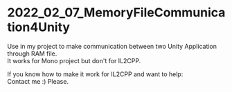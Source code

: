 # 2022_02_07_MemoryFileCommunication4Unity
  
Use in my project to make communication between two Unity Application through RAM file.  
It works for Mono project but don't for IL2CPP.  

If you know how to make it work for IL2CPP and want to help:  
Contact me :) Please.  


